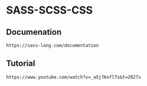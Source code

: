 # SASS-SCSS-CSS

## Documenation

```
https://sass-lang.com/documentation
```

## Tutorial

```
https://www.youtube.com/watch?v=_a5j7KoflTs&t=2827s
```
